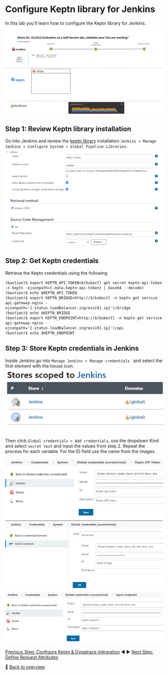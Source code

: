 # Configure Keptn library for Jenkins
In this lab you'll learn how to configure the Keptn library for Jenkins.
![keptn](./assets/evalpipeline_animated.gif)

## Step 1: Review Keptn library installation
Go into Jenkins and review the [keptn library](https://github.com/keptn-sandbox/keptn-jenkins-library.git) installation `Jenkins > Manage Jenkins > Configure System > Global Pipeline Libraries`.
![keptn](./assets/keptn-jenkins-library1.png)



## Step 2: Get Keptn credentials

Retrieve the Keptn credentials using the following

```
(bastion)$ export KEPTN_API_TOKEN=$(kubectl get secret keptn-api-token -n keptn -ojsonpath={.data.keptn-api-token} | base64 --decode)
(bastion)$ echo $KEPTN_API_TOKEN
(bastion)$ export KEPTN_BRIDGE=http://$(kubectl -n keptn get service api-gateway-nginx -ojsonpath='{.status.loadBalancer.ingress[0].ip}')/bridge
(bastion)$ echo $KEPTN_BRIDGE
(bastion)$ export KEPTN_ENDPOINT=http://$(kubectl -n keptn get service api-gateway-nginx -ojsonpath='{.status.loadBalancer.ingress[0].ip}')/api
(bastion)$ echo $KEPTN_ENDPOINT
```

## Step 3: Store Keptn credentials in Jenkins

 Inside Jenkins go into `Manage Jenkins > Manage credentials ` and select the first element with the house icon.
![keptn](./assets/jenkins-store.png)

Then click `Global credentials > Add credentials`, use the dropdown Kind and select `secret text` and input the values from step 2. Repeat the process for each variable. For the ID field use the name from the images.

![keptn](./assets/keptn-api1.png)
![keptn](./assets/keptn-bridge1.png)
![keptn](./assets/keptn-endpoint1.png)

[Previous Step: Configure Keptn & Dynatrace integration](../02_Configure_Keptn_Dynatrace_Integration) :arrow_backward: :arrow_forward: [Next Step: Define Request Attributes](../04_Define_Request_Attributes)

:arrow_up_small: [Back to overview](../)
